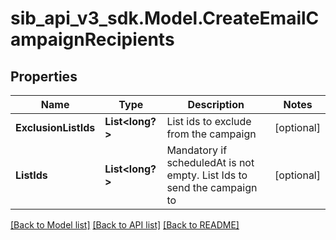 # sib_api_v3_sdk.Model.CreateEmailCampaignRecipients
## Properties

Name | Type | Description | Notes
------------ | ------------- | ------------- | -------------
**ExclusionListIds** | **List&lt;long?&gt;** | List ids to exclude from the campaign | [optional] 
**ListIds** | **List&lt;long?&gt;** | Mandatory if scheduledAt is not empty. List Ids to send the campaign to | [optional] 

[[Back to Model list]](../README.md#documentation-for-models) [[Back to API list]](../README.md#documentation-for-api-endpoints) [[Back to README]](../README.md)

